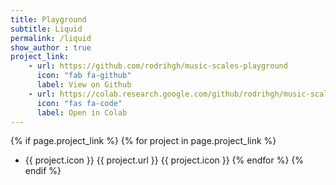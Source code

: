 ```yaml
---
title: Playground
subtitle: Liquid 
permalink: /liquid
show_author : true
project_link:
    - url: https://github.com/rodrihgh/music-scales-playground
      icon: "fab fa-github"
      label: View on Github
    - url: https://colab.research.google.com/github/rodrihgh/music-scales-playground/blob/master/music-scales.ipynb
      icon: "fas fa-code"
      label: Open in Colab
---
```

{% if page.project_link %}
  {% for project in page.project_link  %}
- {{ project.icon }} {{ project.url }}  {{ project.icon }}
  {% endfor %}
{% endif %}

                
<script>
EMBED_PARAMS = {};
EMBED_PARAMS.surveyID =7503581;
EMBED_PARAMS.domain ="//www.questionpro.com";
EMBED_PARAMS.src ="//www.questionpro.com/a/TakeSurvey?tt=5kP6wcDWLn0%3D";
EMBED_PARAMS.width ="100%";
EMBED_PARAMS.height = null;
EMBED_PARAMS.border = "hidden";
</script>
<div id="div_7503581" style="height: 20vh;">
</div>
<script src="//www.questionpro.com/javascript/embedsurvey.js?version=1">
</script>
            
